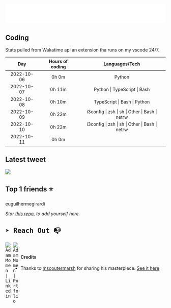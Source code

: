 
![test image size](/assets/welcome_message.gif)

## Coding
Stats pulled from Wakatime api an extension tha runs on my vscode 24/7.

|Day|Hours of coding|Languages/Tech|
|:-:|:-:|:-:|
|2022-10-06|0h 0m|Python|
|2022-10-07|0h 11m|Python &#124; TypeScript &#124; Bash|
|2022-10-08|0h 10m|TypeScript &#124; Bash &#124; Python|
|2022-10-09|0h 22m|i3config &#124; zsh &#124; sh &#124; Other &#124; Bash &#124; netrw|
|2022-10-10|0h 22m|i3config &#124; zsh &#124; sh &#124; Other &#124; Bash &#124; netrw|
|2022-10-11|0h 0m||

## Latest tweet
[<img src="<tweet-image-url>" width="400">](<tweet-url>)

## Top 1 friends ⭐️
euguilhermegirardi

*Star [this repo](https://github.com/AdamMomen/AdamMomen), to add yourself here.*


<samp>

## ➤ Reach Out :mailbox_with_no_mail:

>
  <a href="https://www.linkedin.com/in/adam-momen-99596275/">
     <img align="left" alt="Adam Momen | Linkedin" width="24px" src="./assets/Linkedin.svg" />
   </a>

   <a href="https://adammomen.com/">
     <img align="left" alt="Adam Momen | Portfolio" width="24px" src="./assets/web.svg" />
   </a>

</samp>

<br>

#### Credits
* Thanks to [mscoutermarsh](https://github.com/mscoutermarsh) for sharing his masterpiece. [See it here](https://github.com/mscoutermarsh/mscoutermarsh)